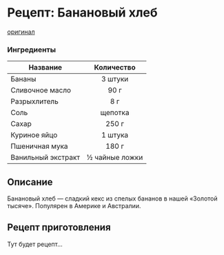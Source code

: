 
# Рецепт: Банановый хлеб

[оригинал](https://eda.ru/recepty/vypechka-deserty/bananovyy-hleb-104302)

### Ингредиенты

| Название | Количество |
| ------------- | :-------------: |
| Бананы | 3 штуки |
| Сливочное масло | 90 г |
| Разрыхлитель | 8 г |
| Соль | щепотка |
| Сахар | 250 г |
| Куриное яйцо | 1 штука |
| Пшеничная мука | 180 г |
| Ванильный экстракт | ½ чайные ложки |


## Описание

Банановый хлеб — сладкий кекс из спелых бананов в нашей «Золотой тысяче». Популярен в Америке и Австралии.

## Рецепт приготовления

Тут будет рецепт...